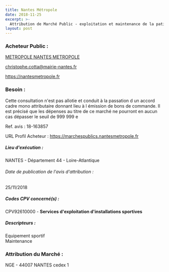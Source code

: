 ```yaml
---
title: Nantes Métropole
date: 2018-11-25
excerpt: >-
  Attribution de Marché Public - exploitation et maintenance de la patinoire de rezé
layout: post
---
```


### Acheteur Public : 
<a href="/acheteur-137/siren-244400404"> METROPOLE NANTES METROPOLE</a><br/>



christophe.cotta@mairie-nantes.fr


https://nantesmetropole.fr
### Besoin :

Cette consultation n'est pas allotie et conduit à la passation d un accord cadre mono attributaire donnant lieu à l émission de bons de commande. Il est précisé que les dépenses au titre de ce marché ne pourront en aucun cas dépasser le seuil de 999 999 e

Ref. avis : 18-163857

URL Profil Acheteur : https://marchespublics.nantesmetropole.fr

##### Lieu d'exécution :

NANTES - Département 44 - Loire-Atlantique

###### Date de publication de l'avis d'attribution : 
25/11/2018

##### Codes CPV concerné(s) :
CPV92610000 - **Services d'exploitation d'installations sportives** <br/>

##### Descripteurs :
Equipement sportif <br/>
Maintenance <br/>

### Attribution du Marché :
NGE -  44007 NANTES cedex 1 <br/>
